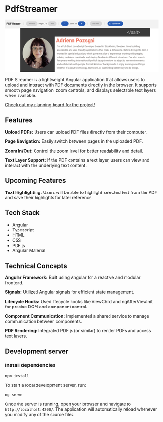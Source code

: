 # PdfStreamer

<img src="/public/demo.png" alt="Demo Image of PDF Streamer"/>

PDF Streamer is a lightweight Angular application that allows users to upload and interact with PDF documents directly in the browser. It supports smooth page navigation, zoom controls, and displays selectable text layers when available. 

<a href="https://github.com/users/Apozsgai97/projects/7"> Check out my planning board for the project!</a>

## Features
**Upload PDFs:** Users can upload PDF files directly from their computer.

**Page Navigation:** Easily switch between pages in the uploaded PDF.

**Zoom In/Out:** Control the zoom level for better readability and detail.

**Text Layer Support:** If the PDF contains a text layer, users can view and interact with the underlying text content.


## Upcoming Features
**Text Highlighting:** Users will be able to highlight selected text from the PDF and save their highlights for later reference.

## Tech Stack
  - Angular
  - Typescript
  - HTML
  - CSS
  - PDF.js
  - Angular Material

## Technical Concepts
**Angular Framework:** Built using Angular for a reactive and modular frontend.

**Signals:** Utilized Angular signals for efficient state management.

**Lifecycle Hooks:** Used lifecycle hooks like ViewChild and ngAfterViewInit for precise DOM and component control.

**Component Communication:** Implemented a shared service to manage communication between components.

**PDF Rendering:** Integrated PDF.js (or similar) to render PDFs and access text layers.

## Development server

### Install dependencies
```bash
npm install
```

To start a local development server, run:

```bash
ng serve
```

Once the server is running, open your browser and navigate to `http://localhost:4200/`. The application will automatically reload whenever you modify any of the source files.
